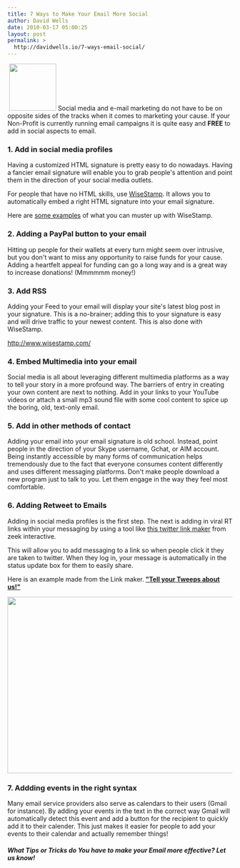 ```yaml
---
title: 7 Ways to Make Your Email More Social
author: David Wells
date: 2010-03-17 05:00:25
layout: post
permalink: >
  http://davidwells.io/7-ways-email-social/
---
```

<a href="https://s3-us-west-2.amazonaws.com/assets.davidwells.io/legacy/2010/04/emailIcon.png"><img class="size-thumbnail wp-image-1483 alignleft" style="margin-left: 4px; margin-right: 4px;" title="emailIcon" src="https://s3-us-west-2.amazonaws.com/assets.davidwells.io/legacy/2010/03/emailIcon-150x150.png" alt="" width="105" height="105" /></a>Social media and e-mail marketing do not have to be on opposite sides of the tracks when it comes to marketing your cause. If your Non-Profit is currently running email campaigns it is quite easy and <strong>FREE</strong> to add in social aspects to email.
<h3>1. Add in social media profiles</h3>
Having a customized HTML signature is pretty easy to do nowadays. Having a fancier email signature will enable you to grab people's attention and point them in the direction of your social media outlets.

For people that have no HTML skills, use <a href="http://www.wisestamp.com/">WiseStamp</a>. It allows you to automatically embed a right HTML signature into your email signature.
<!--more-->
Here are <a href="http://wisestamp.com/goodies/category/signature-examples/">some examples</a> of what you can muster up with WiseStamp.

<h3>2. Adding a PayPal button to your email</h3>
Hitting up people for their wallets at every turn might seem over intrusive, but you don't want to miss any opportunity to raise funds for your cause. Adding a heartfelt appeal for funding can go a long way and is a great way to increase donations! (Mmmmmm money!)
<h3>3. Add RSS</h3>
Adding your Feed to your email will display your site's latest blog post in your signature. This is a no-brainer; adding this to your signature is easy and will drive traffic to your newest content. This is also done with WiseStamp.

<a href="http://www.wisestamp.com/">http://www.wisestamp.com/</a>
<h3>4. Embed Multimedia into your email</h3>
Social media is all about leveraging different multimedia platforms as a way to tell your story in a more profound way. The barriers of entry in creating your own content are next to nothing. Add in your links to your YouTube videos or attach a small mp3 sound file with some cool content to spice up the boring, old, text-only email.
<h3>5. Add in other methods of contact</h3>
Adding your email into your email signature is old school. Instead, point people in the direction of your Skype username, Gchat, or AIM account. Being instantly accessible by many forms of communication helps tremendously due to the fact that everyone consumes content differently and uses different messaging platforms. Don't make people download a new program just to talk to you. Let them engage in the way they feel most comfortable.
<h3>6. Adding Retweet to Emails</h3>
Adding in social media profiles is the first step. The next is adding in viral RT links within your messaging by using a tool like <a href=" http://zeek.com/create-a-status-update-url-for-twitter/">this twitter link maker</a> from zeek interactive.

This will allow you to add messaging to a link so when people click it they are taken to twitter. When they log in, your message is automatically in the status update box for them to easily share.

Here is an example made from the Link maker.<strong> <a href="http://tinyurl.com/yhkdaxe">"Tell your Tweeps about us!"</a></strong>
<p style="text-align: center;"><a href="https://s3-us-west-2.amazonaws.com/assets.davidwells.io/legacy/2010/03/zeek.png"><img class="aligncenter size-full wp-image-912" title="zeek" src="https://s3-us-west-2.amazonaws.com/assets.davidwells.io/legacy/2010/03/zeek.png" alt="" width="520" height="395" /></a></p>

<h3>7. Addding events in the right syntax</h3>
Many email service providers also serve as calendars to their users (Gmail for instance). By adding your events in the text in the correct way Gmail will automatically detect this event and add a button for the recipient to quickly add it to their calender. This just makes it easier for people to add your events to their calendar and actually remember things!
<h5>What Tips or Tricks do You have to make your Email more effective? Let us know!</h5>
